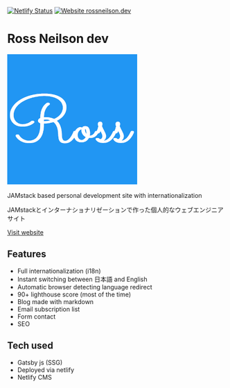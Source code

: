[![Netlify Status](https://api.netlify.com/api/v1/badges/3d320caf-8c6d-400b-84cf-4cd508f2db72/deploy-status)](https://app.netlify.com/sites/rossneilson/deploys)
[![Website rossneilson.dev](https://img.shields.io/website-up-down-green-red/https/rossneilson.dev)](https://rossneilson.dev/)

# Ross Neilson dev
<img src="/src/images/icon-512x512.png" width="300"/>

JAMstack based personal development site with internationalization

JAMstackとインターナショナリゼーションで作った個人的なウェブエンジニアサイト

[Visit website](https://rossneilson.dev)

## Features
* Full internationalization (i18n)
* Instant switching between 日本語 and English
* Automatic browser detecting language redirect
* 90+ lighthouse score (most of the time)
* Blog made with markdown
* Email subscription list
* Form contact
* SEO

## Tech used
* Gatsby js (SSG)
* Deployed via netlify
* Netlify CMS
